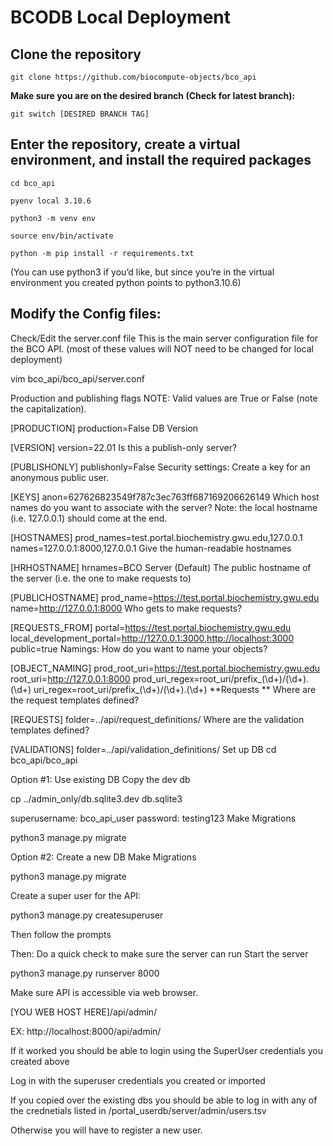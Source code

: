 # BCODB Local Deployment

## Clone the repository
```
git clone https://github.com/biocompute-objects/bco_api
```

**Make sure you are on the desired branch (Check for latest branch):**

```
git switch [DESIRED BRANCH TAG]
```

## Enter the repository, create a virtual environment, and install the required packages
```
cd bco_api

pyenv local 3.10.6

python3 -m venv env

source env/bin/activate

python -m pip install -r requirements.txt 
```

(You can use python3 if you’d like, but since you’re in the virtual environment you created python points to python3.10.6)

## Modify the Config files:
Check/Edit the server.conf file
This is the main server configuration file for the BCO API. (most of these values will NOT need to be changed for local deployment)

vim bco_api/bco_api/server.conf

Production and publishing flags NOTE: Valid values are True or False (note the capitalization).

[PRODUCTION]
production=False
DB Version

[VERSION]
version=22.01
Is this a publish-only server?

[PUBLISHONLY]
publishonly=False
Security settings: Create a key for an anonymous public user.

[KEYS]
anon=627626823549f787c3ec763ff687169206626149
Which host names do you want to associate with the server? Note: the local hostname (i.e. 127.0.0.1) should come at the end.

[HOSTNAMES]
prod_names=test.portal.biochemistry.gwu.edu,127.0.0.1
names=127.0.0.1:8000,127.0.0.1
Give the human-readable hostnames

[HRHOSTNAME]
hrnames=BCO Server (Default)
The public hostname of the server (i.e. the one to make requests to)

[PUBLICHOSTNAME]
prod_name=https://test.portal.biochemistry.gwu.edu
name=http://127.0.0.1:8000
Who gets to make requests?

[REQUESTS_FROM]
portal=https://test.portal.biochemistry.gwu.edu
local_development_portal=http://127.0.0.1:3000,http://localhost:3000
public=true
Namings: How do you want to name your objects?

[OBJECT_NAMING]
prod_root_uri=https://test.portal.biochemistry.gwu.edu
root_uri=http://127.0.0.1:8000
prod_uri_regex=root_uri/prefix_(\d+)/(\d+).(\d+)
uri_regex=root_uri/prefix_(\d+)/(\d+).(\d+)
**Requests ** Where are the request templates defined?

[REQUESTS]
folder=../api/request_definitions/
Where are the validation templates defined?

[VALIDATIONS]
folder=../api/validation_definitions/
Set up DB
cd bco_api/bco_api

Option #1: Use existing DB
Copy the dev db

cp ../admin_only/db.sqlite3.dev db.sqlite3

superusername: bco_api_user
password: testing123
Make Migrations

python3 manage.py migrate

Option #2: Create a new DB
Make Migrations

python3 manage.py migrate

Create a super user for the API:

python3 manage.py createsuperuser

Then follow the prompts

Then: Do a quick check to make sure the server can run
Start the server

python3 manage.py runserver 8000

Make sure API is accessible via web browser.

[YOU WEB HOST HERE]/api/admin/

EX: http://localhost:8000/api/admin/

If it worked you should be able to login using the SuperUser credentials you created above

Log in with the superuser credentials you created or imported

If you copied over the existing dbs you should be able to log in with any of the crednetials listed in /portal_userdb/server/admin/users.tsv

Otherwise you will have to register a new user.